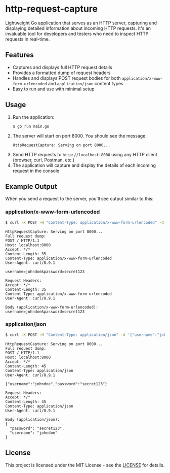 # http-request-capture

Lightweight Go application that serves as an HTTP server, capturing and displaying detailed information about incoming HTTP requests. It's an invaluable tool for developers and testers who need to inspect HTTP requests in real-time.

## Features

- Captures and displays full HTTP request details
- Provides a formatted dump of request headers
- Handles and displays POST request bodies for both `application/x-www-form-urlencoded` and `application/json` content types
- Easy to run and use with minimal setup

## Usage

1. Run the application:
   ```
   $ go run main.go
   ```
2. The server will start on port 8000. You should see the message:
   ```
   HttpRequestCapture: Serving on port 8000...
   ```
3. Send HTTP requests to `http://localhost:8000` using any HTTP client (browser, curl, Postman, etc.)
4. The application will capture and display the details of each incoming request in the console

## Example Output

When you send a request to the server, you'll see output similar to this:

### application/x-www-form-urlencoded

```bash
$ curl -X POST -H "Content-Type: application/x-www-form-urlencoded" -d "username=johndoe&password=secret123" http://localhost:8000
```

```
HttpRequestCapture: Serving on port 8000...
Full request dump:
POST / HTTP/1.1
Host: localhost:8000
Accept: */*
Content-Length: 35
Content-Type: application/x-www-form-urlencoded
User-Agent: curl/8.9.1

username=johndoe&password=secret123

Request Headers:
Accept: */*
Content-Length: 35
Content-Type: application/x-www-form-urlencoded
User-Agent: curl/8.9.1

Body (application/x-www-form-urlencoded):
username=johndoe&password=secret123
```

### application/json

```bash
$ curl -X POST -H "Content-Type: application/json" -d '{"username":"johndoe","password":"secret123"}' http://localhost:8000
```

```
HttpRequestCapture: Serving on port 8000...
Full request dump:
POST / HTTP/1.1
Host: localhost:8000
Accept: */*
Content-Length: 45
Content-Type: application/json
User-Agent: curl/8.9.1

{"username":"johndoe","password":"secret123"}

Request Headers:
Accept: */*
Content-Length: 45
Content-Type: application/json
User-Agent: curl/8.9.1

Body (application/json):
{
  "password": "secret123",
  "username": "johndoe"
}
```

## License

This project is licensed under the MIT License - see the [LICENSE](https://opensource.org/license/mit) for details.

